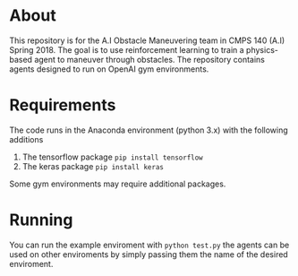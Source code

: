 # About
This repository is for the A.I Obstacle Maneuvering team in CMPS 140 (A.I) Spring 2018.
The goal is to use reinforcement learning to train a physics-based agent to maneuver through obstacles.
The repository contains agents designed to run on OpenAI gym environments.

# Requirements
The code runs in the Anaconda environment (python 3.x) with the following additions

1. The tensorflow package `pip install tensorflow`
2. The keras package `pip install keras`

Some gym environments may require additional packages.

# Running
You can run the example enviroment with `python test.py` the agents can be used on other enviroments by simply passing them the name of the desired enviroment.

